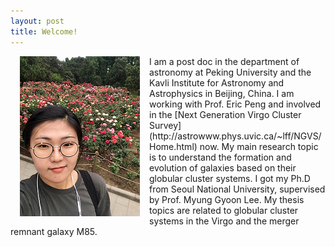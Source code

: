 ```yaml
---
layout: post
title: Welcome!
---
```


<img align="left" src="/images/IMG_3945.PNG" style="margin:0px 15px">
I am a post doc in the department of astronomy at Peking University and the Kavli Institute for Astronomy and Astrophysics in Beijing, China. I am working with Prof. Eric Peng and involved in the [Next Generation Virgo Cluster Survey](http://astrowww.phys.uvic.ca/~lff/NGVS/Home.html) now. My main research topic is to understand the formation and evolution of galaxies based on their globular cluster systems. I got my Ph.D from Seoul National University, supervised by Prof. Myung Gyoon Lee. My thesis topics are related to globular cluster systems in the Virgo and the merger remnant galaxy M85.
